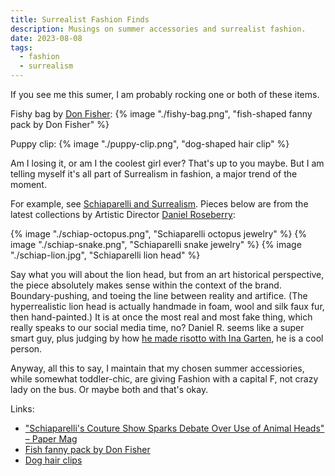 ```yaml
---
title: Surrealist Fashion Finds
description: Musings on summer accessories and surrealist fashion.
date: 2023-08-08
tags:
  - fashion
  - surrealism
---
```

If you see me this sumer, I am probably rocking one or both of these items.

Fishy bag by [Don Fisher](https://don-fisher.com/):
{% image "./fishy-bag.png", "fish-shaped fanny pack by Don Fisher" %}

Puppy clip:
{% image "./puppy-clip.png", "dog-shaped hair clip" %}


Am I losing it, or am I the coolest girl ever? That's up to you maybe. But I am telling myself it's all part of Surrealism in fashion, a major trend of the moment.

For example, see [Schiaparelli and Surrealism](https://artsandculture.google.com/story/schiaparelli-and-surrealism-victoria-and-albert-museum/yQXRabXbe04rJw?hl=en). Pieces below are from the latest collections by Artistic Director [Daniel Roseberry](https://www.schiaparelli.com/en/21-place-vendome/daniel-roseberry/): 

{% image "./schiap-octopus.png", "Schiaparelli octopus jewelry" %}
{% image "./schiap-snake.png", "Schiaparelli snake jewelry" %}
{% image "./schiap-lion.jpg", "Schiaparelli lion head" %}

Say what you will about the lion head, but from an art historical perspective, the piece absolutely makes sense within the context of the brand. Boundary-pushing, and toeing the line between reality and artifice. (The hyperrealistic lion head is actually handmade in foam, wool and silk faux fur, then hand-painted.) It is at once the most real and most fake thing, which really speaks to our social media time, no?
Daniel R. seems like a super smart guy, plus judging by how [he made risotto with Ina Garten](https://www.nytimes.com/2022/10/25/t-magazine/ina-garten-risotto-recipe.html), he is a cool person.

Anyway, all this to say, I maintain that my chosen summer accessiories, while somewhat toddler-chic, are giving Fashion with a capital F, not crazy lady on the bus. Or maybe both and that's okay. 


Links:

- ["Schiaparelli's Couture Show Sparks Debate Over Use of Animal Heads" – Paper Mag](https://www.papermag.com/schiaparelli-animal-heads)
- [Fish fanny pack by Don Fisher](https://don-fisher.com/collections/fanny-packs/products/john-dory-adult)
- [Dog hair clips](https://www.etsy.com/listing/1526118167/french-acetate-dog-hair-clip-claw-fun)
